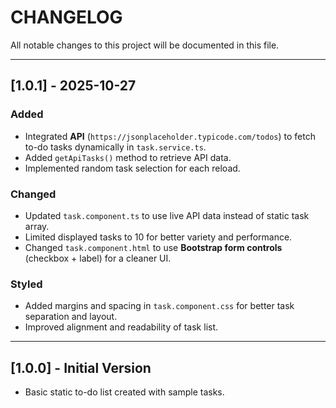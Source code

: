 #  CHANGELOG

All notable changes to this project will be documented in this file.

---

## [1.0.1] - 2025-10-27

### Added
- Integrated **API** (`https://jsonplaceholder.typicode.com/todos`) to fetch to-do tasks dynamically in `task.service.ts`.
- Added `getApiTasks()` method to retrieve API data.
- Implemented random task selection for each reload.

###  Changed
- Updated `task.component.ts` to use live API data instead of static task array.
- Limited displayed tasks to 10 for better variety and performance.
- Changed `task.component.html` to use **Bootstrap form controls** (checkbox + label) for a cleaner UI.

###  Styled
- Added margins and spacing in `task.component.css` for better task separation and layout.
- Improved alignment and readability of task list.

---

## [1.0.0] - Initial Version
- Basic static to-do list created with sample tasks.
